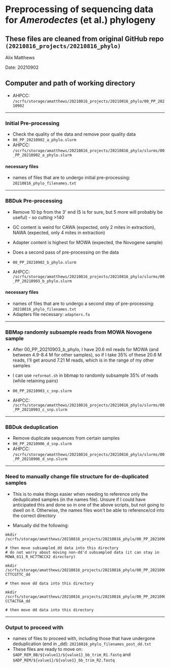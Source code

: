 # Preprocessing of sequencing data for <i>Amerodectes</i> (et al.) phylogeny
## These files are cleaned from original GitHub repo `(20210816_projects/20210816_phylo)`

Alix Matthews

Date: 20210902

## Computer and path of working directory
- AHPCC: ```/scrfs/storage/amatthews/20210816_projects/20210816_phylo/00_PP_20210902```

---

### Initial Pre-processing 

- Check the quality of the data and remove poor quality data
-  `00_PP_20210902_a_phylo.slurm`
- AHPCC: ``` /scrfs/storage/amatthews/20210816_projects/20210816_phylo/slurms/00_PP_20210902_a_phylo.slurm ```

#### necessary files

- names of files that are to undergo initial pre-processing: `20210816_phylo_filenames.txt`


---

### BBDuk Pre-processing 

- Remove 10 bp from the 3' end (5 is for sure, but 5 more will probably be useful) - so cutting >140
- GC content is weird for CAWA (expected, only 2 mites in extraction), NAWA (expected, only 4 mites in extraction)
- Adapter content is highest for MOWA (expected, the Novogene sample)

- Does a second pass of pre-processing on the data
- `00_PP_20210902_b_phylo.slurm`
- AHPCC: `/scrfs/storage/amatthews/20210816_projects/20210816_phylo/slurms/00_PP_20210903_b_phylo.slurm`


#### necessary files

- names of files that are to undergo a second step of pre-processing: `20210816_phylo_filenames.txt`
- Adapters file necessary: `adapters.fa` 

---

### BBMap randomly subsample reads from MOWA Novogene sample 

- After 00_PP_20210903_b_phylo, I have 20.6 mil reads for MOWA (and between 4.9-8.4 M for other samples), so if I take 35% of these 20.6 M reads, I'll get around 7.21 M reads, which is in the range of my other samples
- I can use `reformat.sh` in bbmap to randomly subsample 35% of reads (while retaining pairs)

- `00_PP_20210903_c_snp.slurm`
- AHPCC: `/scrfs/storage/amatthews/20210816_projects/20210816_phylo/slurms/00_PP_20210903_c_snp.slurm`


---

### BBDuk deduplication 

- Remove duplicate sequences from certain samples
- `00_PP_20210906_d_snp.slurm`
- AHPCC: `/scrfs/storage/amatthews/20210816_projects/20210816_phylo/slurms/00_PP_20210906_d_snp.slurm`


---
### Need to manually change file structure for de-duplicated samples

- This is to make things easier when needing to reference only the deduplicated samples (in the names file). Unsure if I could have anticipated this and done so in one of the above scripts, but not going to dwell on it. Otherwise, the names files won't be able to reference/cd into the correct directory

- Manually did the following:
```
mkdir /scrfs/storage/amatthews/20210816_projects/20210816_phylo/00_PP_20210902/Adapter_Removed_bb/MOWA_611_R_HC7TNCCX2_subsampled_dd

# then move subsampled_dd data into this directory
# do not worry about moving non-dd'd subsampled data (it can stay in MOWA_611_R_HC7TNCCX2 directory)

mkdir /scrfs/storage/amatthews/20210816_projects/20210816_phylo/00_PP_20210902/Adapter_Removed_bb/BPWA_337_C_CAAGCCAA-CTTCGTTC_dd

# then move dd data into this directory

mkdir /scrfs/storage/amatthews/20210816_projects/20210816_phylo/00_PP_20210902/Adapter_Removed_bb/CAWA_366_A_CCGGAATA-CCTACTGA_dd

# then move dd data into this directory
```

---
### Output to proceed with
- names of files to proceed with, including those that have undergone deduplication (end in _dd): `20210816_phylo_filenames_post_dd.txt`
- These files are ready to move on: `$ADP_REM_BB/${value1}/${value1}_bb_trim_R1.fastq` and `$ADP_REM/${value1}/${value1}_bb_trim_R2.fastq`





